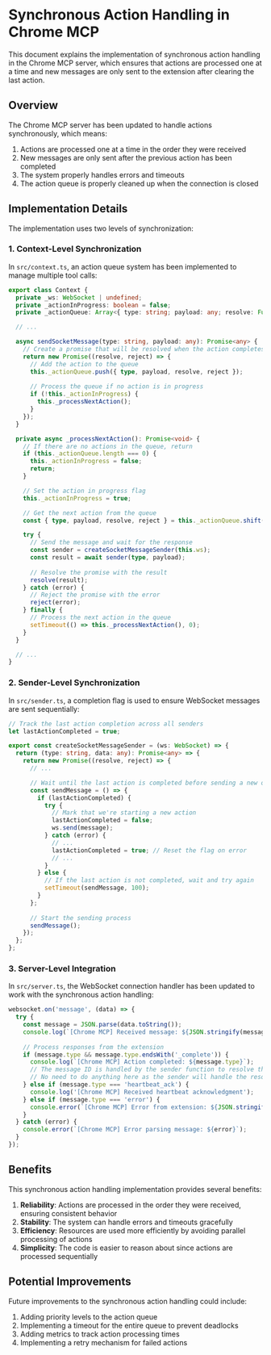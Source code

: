 # Synchronous Action Handling in Chrome MCP

This document explains the implementation of synchronous action handling in the Chrome MCP server, which ensures that actions are processed one at a time and new messages are only sent to the extension after clearing the last action.

## Overview

The Chrome MCP server has been updated to handle actions synchronously, which means:

1. Actions are processed one at a time in the order they were received
2. New messages are only sent after the previous action has been completed
3. The system properly handles errors and timeouts
4. The action queue is properly cleaned up when the connection is closed

## Implementation Details

The implementation uses two levels of synchronization:

### 1. Context-Level Synchronization

In `src/context.ts`, an action queue system has been implemented to manage multiple tool calls:

```typescript
export class Context {
  private _ws: WebSocket | undefined;
  private _actionInProgress: boolean = false;
  private _actionQueue: Array<{ type: string; payload: any; resolve: Function; reject: Function }> = [];

  // ...

  async sendSocketMessage(type: string, payload: any): Promise<any> {
    // Create a promise that will be resolved when the action completes
    return new Promise((resolve, reject) => {
      // Add the action to the queue
      this._actionQueue.push({ type, payload, resolve, reject });
      
      // Process the queue if no action is in progress
      if (!this._actionInProgress) {
        this._processNextAction();
      }
    });
  }

  private async _processNextAction(): Promise<void> {
    // If there are no actions in the queue, return
    if (this._actionQueue.length === 0) {
      this._actionInProgress = false;
      return;
    }

    // Set the action in progress flag
    this._actionInProgress = true;

    // Get the next action from the queue
    const { type, payload, resolve, reject } = this._actionQueue.shift()!;

    try {
      // Send the message and wait for the response
      const sender = createSocketMessageSender(this.ws);
      const result = await sender(type, payload);
      
      // Resolve the promise with the result
      resolve(result);
    } catch (error) {
      // Reject the promise with the error
      reject(error);
    } finally {
      // Process the next action in the queue
      setTimeout(() => this._processNextAction(), 0);
    }
  }

  // ...
}
```

### 2. Sender-Level Synchronization

In `src/sender.ts`, a completion flag is used to ensure WebSocket messages are sent sequentially:

```typescript
// Track the last action completion across all senders
let lastActionCompleted = true;

export const createSocketMessageSender = (ws: WebSocket) => {
  return (type: string, data: any): Promise<any> => {
    return new Promise((resolve, reject) => {
      // ...

      // Wait until the last action is completed before sending a new one
      const sendMessage = () => {
        if (lastActionCompleted) {
          try {
            // Mark that we're starting a new action
            lastActionCompleted = false;
            ws.send(message);
          } catch (error) {
            // ...
            lastActionCompleted = true; // Reset the flag on error
            // ...
          }
        } else {
          // If the last action is not completed, wait and try again
          setTimeout(sendMessage, 100);
        }
      };
      
      // Start the sending process
      sendMessage();
    });
  };
};
```

### 3. Server-Level Integration

In `src/server.ts`, the WebSocket connection handler has been updated to work with the synchronous action handling:

```typescript
websocket.on('message', (data) => {
  try {
    const message = JSON.parse(data.toString());
    console.log(`[Chrome MCP] Received message: ${JSON.stringify(message)}`);
    
    // Process responses from the extension
    if (message.type && message.type.endsWith('_complete')) {
      console.log(`[Chrome MCP] Action completed: ${message.type}`);
      // The message ID is handled by the sender function to resolve the corresponding promise
      // No need to do anything here as the sender will handle the resolution
    } else if (message.type === 'heartbeat_ack') {
      console.log('[Chrome MCP] Received heartbeat acknowledgment');
    } else if (message.type === 'error') {
      console.error(`[Chrome MCP] Error from extension: ${JSON.stringify(message.data)}`);
    }
  } catch (error) {
    console.error(`[Chrome MCP] Error parsing message: ${error}`);
  }
});
```

## Benefits

This synchronous action handling implementation provides several benefits:

1. **Reliability**: Actions are processed in the order they were received, ensuring consistent behavior
2. **Stability**: The system can handle errors and timeouts gracefully
3. **Efficiency**: Resources are used more efficiently by avoiding parallel processing of actions
4. **Simplicity**: The code is easier to reason about since actions are processed sequentially

## Potential Improvements

Future improvements to the synchronous action handling could include:

1. Adding priority levels to the action queue
2. Implementing a timeout for the entire queue to prevent deadlocks
3. Adding metrics to track action processing times
4. Implementing a retry mechanism for failed actions
